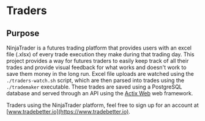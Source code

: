 # Traders

## Purpose

NinjaTrader is a futures trading platform that provides users with an excel file (.xlsx) of every trade execution they make during that trading day.
This project provides a way for futures traders to easily keep track of all their trades and provide visual feedback for what works and doesn't work to save them money in the long run.
Excel file uploads are watched using the `./traders-watch.sh` script, which are then parsed into trades using the `./trademaker` executable.
These trades are saved using a PostgreSQL database and served through an API using the [Actix Web](https://github.com/actix/actix-web "Actix Web") web framework.

Traders using the NinjaTrader platform, feel free to sign up for an account at [www.tradebetter.io](https://www.tradebetter.io).

